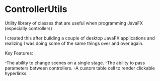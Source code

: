 # ControllerUtils
Utility library of classes that are useful when programming JavaFX (especially controllers)

I created this after building a couple of desktop JavaFX applications and realizing I was doing some of the same things over and over again.

Key Features:

-The ability to change scenes on a single stage.
-The ability to pass parameters between controllers.
-A custom table cell to render clickable hyperlinks.
